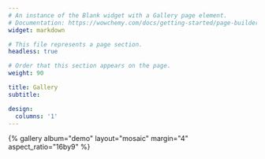 ```yaml
---
# An instance of the Blank widget with a Gallery page element.
# Documentation: https://wowchemy.com/docs/getting-started/page-builder/
widget: markdown

# This file represents a page section.
headless: true

# Order that this section appears on the page.
weight: 90

title: Gallery
subtitle:

design:
  columns: '1'
---
```


{% gallery album="demo" layout="mosaic" margin="4" aspect_ratio="16by9" %}
<!-- {{< gallery album="demo" layout="mosaic" margin="4" aspect_ratio="16by9" >}} -->
